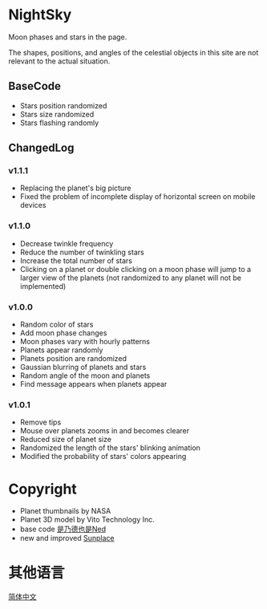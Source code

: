# NightSky
Moon phases and stars in the page.

The shapes, positions, and angles of the celestial objects in this site are not relevant to the actual situation.

## BaseCode
- Stars position randomized
- Stars size randomized
- Stars flashing randomly

## ChangedLog

### v1.1.1
- Replacing the planet's big picture
- Fixed the problem of incomplete display of horizontal screen on mobile devices
  
### v1.1.0

- Decrease twinkle frequency
- Reduce the number of twinkling stars
- Increase the total number of stars
- Clicking on a planet or double clicking on a moon phase will jump to a larger view of the planets (not randomized to any planet will not be implemented)

### v1.0.0
- Random color of stars
- Add moon phase changes
- Moon phases vary with hourly patterns
- Planets appear randomly
- Planets position are randomized
- Gaussian blurring of planets and stars
- Random angle of the moon and planets
- Find message appears when planets appear

### v1.0.1
- Remove tips
- Mouse over planets zooms in and becomes clearer
- Reduced size of planet size
- Randomized the length of the stars' blinking animation
- Modified the probability of stars' colors appearing
  
# Copyright
- Planet thumbnails by NASA
- Planet 3D model by Vito Technology Inc.
- base code [是乃德也是Ned](https://zhuanlan.zhihu.com/p/506079249)
- new and improved [Sunplace](https://blog.kkii.org)

# 其他语言
[简体中文](README.zh_CN.md)
